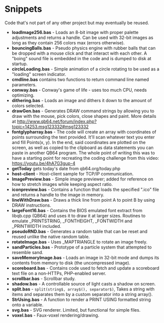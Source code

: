 # Snippets
Code that's not part of any other project but may eventually be reused.

* **loadImage256.bas** - Loads an 8-bit image with proper palette adjustments and returns a handle. Can be used with 32-bit images as long as they contain 256 colors max (errors otherwise).
* **bouncingBalls.bas** - Pseudo physics engine with rubber balls that can be dropped with a mouse click and that interact with each other. A "boing" sound file is embedded in the code and is dumped to disk at startup.
* **circleLoading.bas** - Simple animation of a circle rotating to be used as a "loading" screen indicator.
* **cmdline.bas** contains two functions to return command line named parameters.
* **conway.bas** - Conway's game of life - uses too much CPU, needs optimizing.
* **dithering.bas** - Loads an image and dithers it down to the amount of colors selected.
* **drawGen.bas** - Generates DRAW command strings by allowing you to draw with the mouse, pick colors, close shapes and paint. More details at http://www.qb64.net/forum/index.php?topic=14253.msg123332#msg123332 
* **fontglypharray.bas** - The code will create an array with coordinates of points surrounding the text provided. It'll scan whatever text you enter and fill Points(x, y). In the end, said coordinates are plotted on the screen, as well as copied to the clipboard as data statements you can paste in another QB64 program. The whole point of writing this was to have a starting point for recreating the coding challenge from this video: https://youtu.be/4hA7G3gup-4
* **getToday** gets today's date from qb64.org/today.php
* **host-client** - Host-client sample for TCP/IP communication.
* **ImagePreview.bas** - Simple image previewer; added for reference on how to stretch images while keeping aspect ratio.
* **iconpreview.bas** - Contains a function that loads the specified ".ico" file and returns a handle to the image in memory.
* **lineWithDraw.bas** - Draws a thick line from point A to point B by using DRAW instructions.
* **largeFont16.bas** - Contains the BIOS emulated font extract from libqb.cpp (QB64) and uses it to draw it at larger sizes. Routines to emulate _PRINTSTRING, _FONTHEIGHT, _FONTWIDTH and _PRINTWIDTH included.
* **pseudoRND.bas** - Generates a random table that can be reset and reused unlike the native random table.
* **rotateImage.bas** - Uses _MAPTRIANGLE to rotate an image freely.
* **sandParticles.bas** - Prototype of a particle system that attempted to resemble sand.
* **saveMemoryImage.bas** - Loads an image in 32-bit mode and dumps its contents from memory to disk (the uncompressed image).
* **scoreboard.bas** - Contains code used to fetch and update a scoreboard text file on a non-HTTPs, PHP-enabled server.
* **scrollbar.bas** - Scrollbar study.
* **shadow.bas** - A controllable source of light casts a shadow on screen.
* **split.bas** - `split(string$, array$(), separator$)`, Takes a string with items and separates them by a custom separator into a string array().
* **StrUsing.bas** - A function to render a PRINT USING formatted string onto a variable.
* **svg.bas** - SVG renderer. Limited, but functional for simple files.
* **voxel.bas** - Faux-voxel rendering/drawing.

